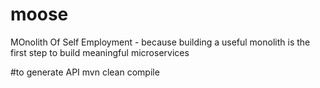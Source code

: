 # moose
MOnolith Of Self Employment - because building a useful monolith is the first step to build meaningful microservices

#to generate API
mvn clean compile
